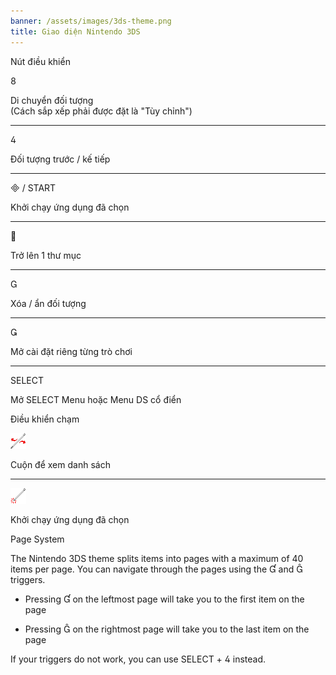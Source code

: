 ```yaml
---
banner: /assets/images/3ds-theme.png
title: Giao diện Nintendo 3DS
---
```


<div id="button-controls" class="section-title">Nút điều khiển</div>
<div class="section-body">
    <div class="button-action-group">
        <p class="button-action button">&#xE079;</p>
        <p class="button-action-text">Di chuyển đối tượng<br>(Cách sắp xếp phải được đặt là "Tùy chỉnh")</p>
    </div>
    <hr>
    <div class="button-action-group">
        <p class="button-action button">&#xE07E;</p>
        <p class="button-action-text">Đối tượng trước / kế tiếp</p>
    </div>
    <hr>
    <div class="button-action-group">
        <p class="button-action"><span class="button">&#xE000; /</span> START</p>
        <p class="button-action-text">Khởi chạy ứng dụng đã chọn</p>
    </div>
    <hr>
    <div class="button-action-group">
        <p class="button-action button">&#xE001;</p>
        <p class="button-action-text">Trở lên 1 thư mục</p>
    </div>
    <hr>
    <div class="button-action-group">
        <p class="button-action button">&#xE002;</p>
        <p class="button-action-text">Xóa / ẩn đối tượng</p>
    </div>
    <hr>
    <div class="button-action-group">
        <p class="button-action button">&#xE003;</p>
        <p class="button-action-text">Mở cài đặt riêng từng trò chơi</p>
    </div>
    <hr>
    <div class="button-action-group">
        <p class="button-action">SELECT</p>
        <p class="button-action-text">Mở SELECT Menu hoặc Menu DS cổ điển</p>
    </div>
</div>

<div id="touch-controls" class="section-title">Điều khiển chạm</div>
<div class="section-body">
    <div class="button-action-group">
        <p class="button-action"><img src="/assets/images/left-right.png"></p>
        <p class="button-action-text">Cuộn để xem danh sách</p>
    </div>
    <hr>
    <div class="button-action-group">
        <p class="button-action"><img src="/assets/images/tap.png"></p>
        <p class="button-action-text">Khởi chạy ứng dụng đã chọn</p>
    </div>
    <!-- <hr>
    <div>
        <p>
            If the Sort Method is set to "Custom", you can drag the icon up to move it.
        </p>
    </div> -->
</div>

<div id="page-system" class="section-title">Page System</div>
<div class="section-body">
    <p>
        The Nintendo 3DS theme splits items into pages with a maximum of 40 items per page. You can navigate through the pages using the &#xE004; and &#xE005; triggers.
    </p>
    <ul>
        <li><p>Pressing &#xE004; on the leftmost page will take you to the first item on the page</p></li>
        <li><p>Pressing &#xE005; on the rightmost page will take you to the last item on the page</p></li>
    </ul>
    <p>
        If your triggers do not work, you can use SELECT + &#xE07E; instead.
    </p>
</div>
